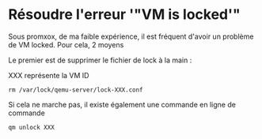 # Résoudre l'erreur '"VM is locked'" 
 
Sous promxox, de ma faible expérience, il est fréquent d'avoir un 
problème de VM locked. Pour cela, 2 moyens 
 
Le premier est de supprimer le fichier de lock à la main : 
 
XXX représente la VM ID 
 
``` 
rm /var/lock/qemu-server/lock-XXX.conf 
``` 
 
Si cela ne marche pas, il existe également une commande en ligne de 
commande 
 
``` 
qm unlock XXX 
``` 
